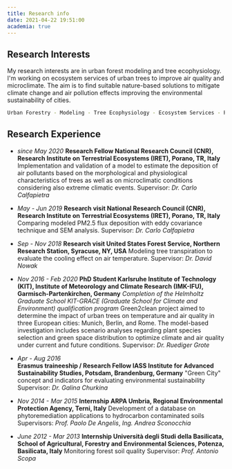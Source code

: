```yaml
---
title: Research info
date: 2021-04-22 19:51:00
academia: true
---
```

## Research Interests

My research interests are in urban forest modeling and tree ecophysiology. I'm working on ecosystem services of urban trees to improve air quality and microclimate. The aim is to find suitable nature-based solutions to mitigate climate change and air pollution effects improving the environmental sustainability of cities.
``` bash
Urban Forestry - Modeling - Tree Ecophysiology - Ecosystem Services - PhytoTechnologies - Green Cities
```

## Research Experience

-   *since May 2020*
    **Research Fellow 
    National Research Council (CNR), Research Institute on Terrestrial Ecosystems (IRET), Porano, TR, Italy**
    Implementation and validation of a model to estimate the deposition of air pollutants based on the morphological and physiological characteristics of trees as well as on microclimatic conditions considering also extreme climatic events.
    Supervisor: _Dr. Carlo Calfapietra_

-   *May - Jun 2019*
    **Research visit
    National Research Council (CNR), Research Institute on Terrestrial Ecosystems (IRET), Porano, TR, Italy**
    Comparing modeled PM2.5 flux deposition with eddy covariance technique and SEM analysis. 
    Supervisor: _Dr. Carlo Calfapietra_

-   *Sep - Nov 2018*
    **Research visit
    United States Forest Service, Northern Research Station, Syracuse, NY, USA**
    Modeling tree transpiration to evaluate the cooling effect on air temperature. 
    Supervisor: _Dr. David Nowak_

-   *Nov 2016 - Feb 2020*
    **PhD Student
    Karlsruhe Institute of Technology (KIT), Institute of Meteorology and Climate Research (IMK-IFU), Garmisch-Partenkirchen, Germany**
    _Completion of the Helmholtz Graduate School KIT-GRACE (Graduate School for Climate and Environment) qualification program_
    Green2clean project aimed to determine the impact of urban trees on temperature and air quality in three European cities: Munich, Berlin, and Rome. The model-based investigation includes scenario analyses regarding plant species selection and green space distribution to optimize climate and air quality under current and future conditions.
    Supervisor: _Dr. Ruediger Grote_

-   *Apr - Aug 2016*    
    **Erasmus traineeship / Research Fellow
    IASS Institute for Advanced Sustainability Studies, Potsdam, Brandenburg, Germany**
    "Green City" concept and indicators for evaluating environmental sustainability
    Supervisor: _Dr. Galina Churkina_

-   *Nov 2014 - Mar 2015*
    **Internship
    ARPA Umbria, Regional Environmental Protection Agency, Terni, Italy**
    Development of a database on phytoremediation applications to hydrocarbon contaminated soils
    Supervisors: _Prof. Paolo De Angelis_, _Ing. Andrea Sconocchia_

-   *June 2012 - Mar 2013*
    **Internship
    Università degli Studi della Basilicata, School of Agricultural, Forestry and Environmental Sciences, Potenza, Basilicata, Italy**
    Monitoring forest soil quality
    Supervisor: _Prof. Antonio Scopa_
